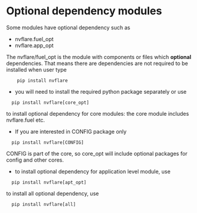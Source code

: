 # Optional dependency modules
Some modules have optional dependency such as
* nvflare.fuel_opt
* nvflare.app_opt

The nvflare/fuel_opt is the module with components or files which **optional** dependencies.
That means there are dependencies are not required to be installed when user type
 ```
     pip install nvflare
 ```
* you will need to install the required python package separately or use

```
  pip install nvflare[core_opt]
```
to install optional dependency for core modules: the core module includes nvflare.fuel etc.  

* If you are interested in CONFIG package only 

```
  pip install nvflare[CONFIG]
```
CONFIG is part of the core, so core_opt will include optional packages for config and other cores.  

* to install optional dependency for application level module, use

```
  pip install nvflare[apt_opt]
```
to install all optional dependency, use

```
  pip install nvflare[all]
```
